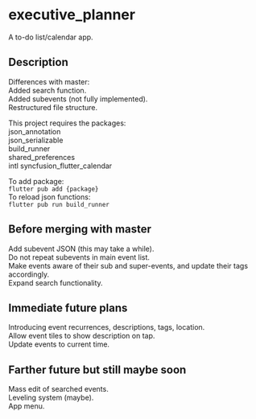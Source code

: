 # executive_planner  
A to-do list/calendar app.

## Description

Differences with master:  
Added search function.  
Added subevents (not fully implemented).  
Restructured file structure.

This project requires the packages:  
json_annotation  
json_serializable  
build_runner  
shared_preferences  
intl
syncfusion_flutter_calendar

To add package:  
`flutter pub add {package}`  
To reload json functions:  
`flutter pub run build_runner`

## Before merging with master  
Add subevent JSON (this may take a while).  
Do not repeat subevents in main event list.  
Make events aware of their sub and super-events, and update their tags accordingly.  
Expand search functionality.

## Immediate future plans  
Introducing event recurrences, descriptions, tags, location.  
Allow event tiles to show description on tap.  
Update events to current time.

## Farther future but still maybe soon  
Mass edit of searched events.  
Leveling system (maybe).  
App menu.
